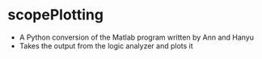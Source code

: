 # scopePlotting
- A Python conversion of the Matlab program written by Ann and Hanyu
- Takes the output from the logic analyzer and plots it
